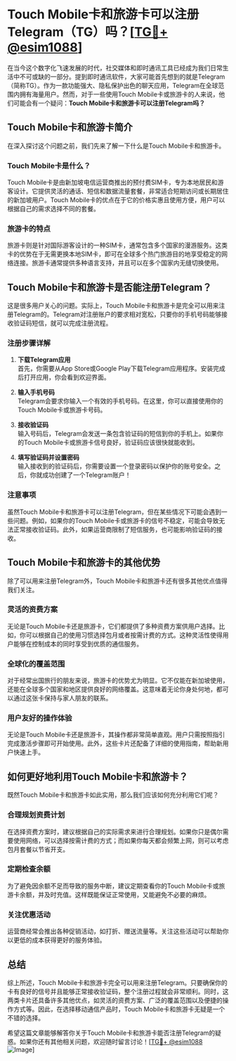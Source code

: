 # Touch Mobile卡和旅游卡可以注册Telegram（TG）吗？[[TG💪+ @esim1088](https://t.me/s/esim1088)]

在当今这个数字化飞速发展的时代，社交媒体和即时通讯工具已经成为我们日常生活中不可或缺的一部分。提到即时通讯软件，大家可能首先想到的就是Telegram（简称TG）。作为一款功能强大、隐私保护出色的聊天应用，Telegram在全球范围内拥有海量用户。然而，对于一些使用Touch Mobile卡或旅游卡的人来说，他们可能会有一个疑问：**Touch Mobile卡和旅游卡可以注册Telegram吗？**

## Touch Mobile卡和旅游卡简介

在深入探讨这个问题之前，我们先来了解一下什么是Touch Mobile卡和旅游卡。

### Touch Mobile卡是什么？

Touch Mobile卡是由新加坡电信运营商推出的预付费SIM卡，专为本地居民和游客设计。它提供灵活的通话、短信和数据流量套餐，非常适合短期访问或长期居住的新加坡用户。Touch Mobile卡的优点在于它的价格实惠且使用方便，用户可以根据自己的需求选择不同的套餐。

### 旅游卡的特点

旅游卡则是针对国际游客设计的一种SIM卡，通常包含多个国家的漫游服务。这类卡的优势在于无需更换本地SIM卡，即可在全球多个热门旅游目的地享受稳定的网络连接。旅游卡通常提供多种语言支持，并且可以在多个国家内无缝切换使用。

## Touch Mobile卡和旅游卡是否能注册Telegram？

这是很多用户关心的问题。实际上，Touch Mobile卡和旅游卡是完全可以用来注册Telegram的。Telegram对注册账户的要求相对宽松，只要你的手机号码能够接收验证码短信，就可以完成注册流程。

### 注册步骤详解

1. **下载Telegram应用**  
   首先，你需要从App Store或Google Play下载Telegram应用程序。安装完成后打开应用，你会看到欢迎界面。

2. **输入手机号码**  
   Telegram会要求你输入一个有效的手机号码。在这里，你可以直接使用你的Touch Mobile卡或旅游卡号码。

3. **接收验证码**  
   输入号码后，Telegram会发送一条包含验证码的短信到你的手机上。如果你的Touch Mobile卡或旅游卡信号良好，验证码应该很快就能收到。

4. **填写验证码并设置密码**  
   输入接收到的验证码后，你需要设置一个登录密码以保护你的账号安全。之后，你就成功创建了一个Telegram账户！

### 注意事项

虽然Touch Mobile卡和旅游卡可以注册Telegram，但在某些情况下可能会遇到一些问题。例如，如果你的Touch Mobile卡或旅游卡的信号不稳定，可能会导致无法正常接收验证码。此外，如果运营商限制了短信服务，也可能影响验证码的接收。

## Touch Mobile卡和旅游卡的其他优势

除了可以用来注册Telegram外，Touch Mobile卡和旅游卡还有很多其他优点值得我们关注。

### 灵活的资费方案

无论是Touch Mobile卡还是旅游卡，它们都提供了多种资费方案供用户选择。比如，你可以根据自己的使用习惯选择包月或者按需计费的方式。这种灵活性使得用户能够在控制成本的同时享受到优质的通信服务。

### 全球化的覆盖范围

对于经常出国旅行的朋友来说，旅游卡的优势尤为明显。它不仅能在新加坡使用，还能在全球多个国家和地区提供良好的网络覆盖。这意味着无论你身处何地，都可以通过这张卡保持与家人朋友的联系。

### 用户友好的操作体验

无论是Touch Mobile卡还是旅游卡，其操作都非常简单直观。用户只需按照指引完成激活步骤即可开始使用。此外，这些卡片还配备了详细的使用指南，帮助新用户快速上手。

## 如何更好地利用Touch Mobile卡和旅游卡？

既然Touch Mobile卡和旅游卡如此实用，那么我们应该如何充分利用它们呢？

### 合理规划资费计划

在选择资费方案时，建议根据自己的实际需求来进行合理规划。如果你只是偶尔需要使用网络，可以选择按需计费的方式；而如果你每天都会频繁上网，则可以考虑包月套餐以节省开支。

### 定期检查余额

为了避免因余额不足而导致的服务中断，建议定期查看你的Touch Mobile卡或旅游卡余额，并及时充值。这样既能保证正常使用，又能避免不必要的麻烦。

### 关注优惠活动

运营商经常会推出各种促销活动，如打折、赠送流量等。关注这些活动可以帮助你以更低的成本获得更好的服务体验。

## 总结

综上所述，Touch Mobile卡和旅游卡完全可以用来注册Telegram。只要确保你的卡有良好的信号并且能够正常接收验证码，整个注册过程就会非常顺利。同时，这两类卡片还具备许多其他优点，如灵活的资费方案、广泛的覆盖范围以及便捷的操作方式等。因此，在选择移动通信产品时，Touch Mobile卡和旅游卡无疑是一个不错的选择。

希望这篇文章能够解答你关于Touch Mobile卡和旅游卡能否注册Telegram的疑惑。如果你还有其他相关问题，欢迎随时留言讨论！[[TG💪+ @esim1088](https://t.me/s/esim1088) ![Image](https://i.postimg.cc/4NQfJmqS/Snipaste-2025-05-13-00-14-12.png)]